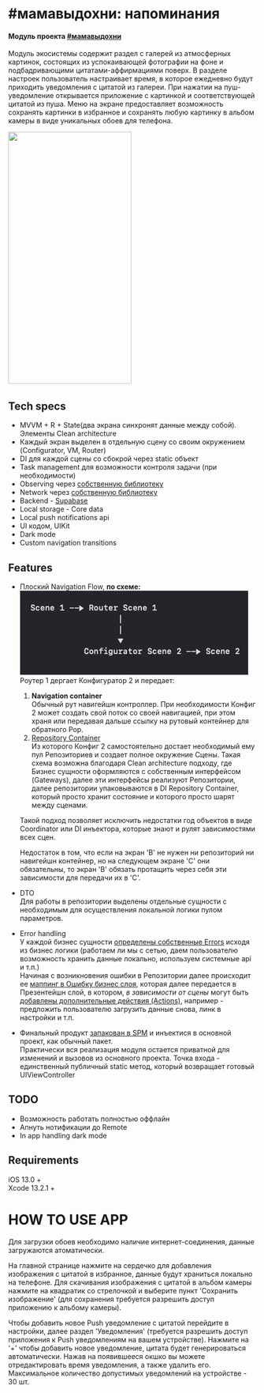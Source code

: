 # #мамавыдохни: напоминания
#### Модуль проекта [#мамавыдохни](https://github.com/4440449/Mom_Exhale)

Модуль экосистемы содержит раздел с галерей из атмосферных картинок, состоящих из успокаивающей фотографии на фоне и подбадривающими цитатами-аффирмациями поверх. В разделе настроек пользователь настраивает время, в которое ежедневно будут приходить уведомления с цитатой из галереи. При нажатии на пуш-уведомление открывается приложение с картинкой и соответствующей цитатой из пуша. Меню на экране предоставляет возможность сохранять картинки в избранное и сохранять любую картинку в альбом камеры в виде уникальных обоев для телефона. 

 <img src="/README_ASSETS/ClamingNotificationsDemo.gif" width="250" height="510"/>


## Tech specs
- MVVM + R + State(два экрана синхронят данные между собой). Элементы Clean architecture
- Каждый экран выделен в отдельную сцену со своим окружением (Configurator, VM, Router)
- DI для каждой сцены со сбокрой через static объект
- Task management для возможности контроля задачи (при необходимости)
- Observing через [собственную библиотеку](https://github.com/4440449/MommysEye)
- Network через [собственную библиотеку](https://github.com/4440449/BabyNet)
- Backend - <a href="https://app.supabase.com">Supabase</a>
- Local storage - Core data
- Local push notifications api
- UI кодом, UIKit
- Dark mode
- Custom navigation transitions
 
 
## Features 
* Плоский Navigation Flow, **по схеме:**  
![Alt text](README_ASSETS/NavigationFlow.png "Navigation flow")  
Роутер 1 дергает Конфигуратор 2 и передает:
    1. **Navigation container**  
    Обычный рут навигейшн контроллер.
    При необходимости Конфиг 2 может создать свой поток со своей навигацией, при этом храня или передавая дальше ссылку на рутовый контейнер для обратного Pop.
    2. [Repository Container]( https://github.com/4440449/CalmMom/blob/master/CalmingNotifications/Data/DIContainer/GatewaysRepositoryDIContainer_CN.swift)  
    Из которого Конфиг 2 самостоятельно достает необходимый ему пул Репозиториев и создает полное окружение Сцены. Такая схема возможна благодаря Clean architecture подходу, где Бизнес сущности оформляются с собственным интерфейсом (Gateways), далее эти интерфейсы реализуют Репозитории, далее репозитории упаковываются в DI Repository Container, который просто хранит состояние и которого просто шарят между сценами.  
    
    Такой подход позволяет исключить недостатки год объектов в виде Coordinator или DI инъектора, которые знают и рулят зависимостями всех сцен.  
    
    Недостаток в том, что если на экран 'В' не нужен ни репозиторий ни навигейшн контейнер, но на следующем экране 'С' они обязательны, то экран 'В' обязать протащить через себя эти зависимости для передачи их в 'С'. 

* DTO  
Для работы в репозитории выделены отдельные сущности с необходимым для осуществления локальной логики пулом параметров.

* Error handling  
У каждой бизнес сущности [определены собственные Errors](https://github.com/4440449/CalmMom/blob/master/CalmingNotifications/Domain/Entities/QuoteCard/Error/QuoteCardError_CN.swift) исходя из бизнес логики (работаем ли мы с сетью, даем пользователю возможность хранить данные локально, используем системные api и т.п.)  
Начиная с возникновения ошибки в Репозитории далее происходит ее [маппинг в Ошибку бизнес слоя](https://github.com/4440449/CalmMom/blob/master/CalmingNotifications/Data/Gateways/QuoteCard/ErrorHandler/QuoteCardErrorHandler_CN.swift), которая далее передается в Презентейшн слой, в котором, *в зависимости от сцены* могут быть [добавлены дополнительные действия (Actions)](https://github.com/4440449/CalmMom/blob/master/CalmingNotifications/Presentation/Scenes/Splash/ViewModel/ErrorHandler/SplashErrorHandler_CN.swift), например - предложить пользователю загрузить данные снова, линк в настройки и т.п.
        
* Финальный продукт [запакован в SPM](https://github.com/4440449/CalmingNotificationsModule) и инъектися в основной проект, как обычный пакет.  
Практически вся реализация модуля остается приватной для изменений и вызовов из основного проекта. Точка входа - единственный публичный static метод, который возвращает готовый UIViewController  


## TODO
- Возможность работать полностью оффлайн
- Апнуть нотификации до Remote
- In app handling dark mode


## Requirements
iOS 13.0 +  
Xcode 13.2.1 +



# HOW TO USE APP
Для загрузки обоев необходимо наличие интернет-соединения, данные загружаются атоматически. 

На главной странице нажмите на сердечко для добавления изображения с цитатой в избранное, данные будут храниться локально на телефоне. Для скачивания изображения с цитатой в альбом камеры нажмите на квадратик со стрелочкой и выберите пункт 'Сохранить изображение' (для сохранения требуется разрешить доступ приложению к альбому камеры).

Чтобы добавить новое Push уведомление с цитатой перейдите в настройки, далее раздел 'Уведомления' (требуется разрешить доступ приложения к Push уведомлениям на вашем устройстве). Нажмите на '+' чтобы добавить новое уведомление, цитата будет генерироваться автоматически. Нажав на появившееся окшко вы можете отредактировать время уведомления, а также удалить его. Максимальное количество допустимых уведомлений на устройстве - 30 шт.
